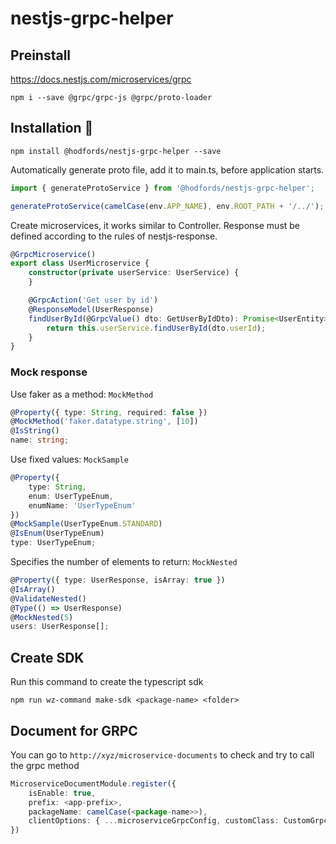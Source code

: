 # nestjs-grpc-helper

## Preinstall
https://docs.nestjs.com/microservices/grpc

```
npm i --save @grpc/grpc-js @grpc/proto-loader
```

## Installation 🤖

```
npm install @hodfords/nestjs-grpc-helper --save
```

Automatically generate proto file, add it to main.ts, before application starts.
```typescript
import { generateProtoService } from '@hodfords/nestjs-grpc-helper';

generateProtoService(camelCase(env.APP_NAME), env.ROOT_PATH + '/../');
```

Create microservices, it works similar to Controller.
Response must be defined according to the rules of nestjs-response.

```typescript
@GrpcMicroservice()
export class UserMicroservice {
    constructor(private userService: UserService) {
    }

    @GrpcAction('Get user by id')
    @ResponseModel(UserResponse)
    findUserById(@GrpcValue() dto: GetUserByIdDto): Promise<UserEntity> {
        return this.userService.findUserById(dto.userId);
    }
}
```

### Mock response

Use faker as a method: `MockMethod`
```typescript
@Property({ type: String, required: false })
@MockMethod('faker.datatype.string', [10])
@IsString()
name: string;
```

Use fixed values: `MockSample`
```typescript
@Property({
    type: String,
    enum: UserTypeEnum,
    enumName: 'UserTypeEnum'
})
@MockSample(UserTypeEnum.STANDARD)
@IsEnum(UserTypeEnum)
type: UserTypeEnum;
```

Specifies the number of elements to return: `MockNested`
```typescript
@Property({ type: UserResponse, isArray: true })
@IsArray()
@ValidateNested()
@Type(() => UserResponse)
@MockNested(5)
users: UserResponse[];
```

## Create SDK

Run this command to create the typescript sdk
```shell
npm run wz-command make-sdk <package-name> <folder>
```

## Document for GRPC
You can go to `http://xyz/microservice-documents` to check and try to call the grpc method

```typescript
MicroserviceDocumentModule.register({
    isEnable: true,
    prefix: <app-prefix>,
    packageName: camelCase(<package-name>>),
    clientOptions: { ...microserviceGrpcConfig, customClass: CustomGrpcClient, transport: undefined }
})
```
